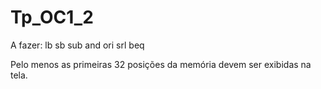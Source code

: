 # Tp_OC1_2

A fazer: 
lb
sb
sub
and
ori
srl
beq


Pelo menos as primeiras 32 posições da memória devem ser exibidas na tela.
